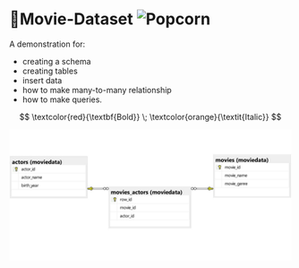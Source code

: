 # 🍿Movie-Dataset ![Popcorn]()

A demonstration for:
* creating a schema 
* creating tables
* insert data
* how to make many-to-many relationship
* how to make queries.

$$
\textcolor{red}{\textbf{Bold}} \; \textcolor{orange}{\textit{Italic}}
$$
<p style="text-align: center;">
  <!--![tables diagram](moviedata_diagram1.jpg)-->
  <img src="moviedata_diagram1.jpg" alt="Tables diagram">
</p>
